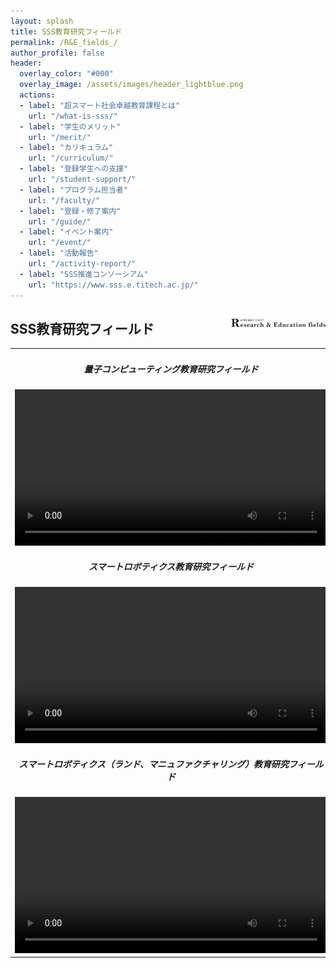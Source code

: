 ```yaml
---
layout: splash
title: SSS教育研究フィールド
permalink: /R&E_fields_/
author_profile: false
header:
  overlay_color: "#000"
  overlay_image: /assets/images/header_lightblue.png
  actions:
  - label: "超スマート社会卓越教育課程とは"
    url: "/what-is-sss/"
  - label: "学生のメリット"
    url: "/merit/"
  - label: "カリキュラム"
    url: "/curriculum/"
  - label: "登録学生への支援​"
    url: "/student-support/"
  - label: "プログラム担当者​"
    url: "/faculty/"
  - label: "登録・修了案内"
    url: "/guide/"
  - label: "イベント案内"
    url: "/event/"
  - label: "活動報告"
    url: "/activity-report/"
  - label: "SSS推進コンソーシアム"
    url: "https://www.sss.e.titech.ac.jp/"
---
```


## SSS教育研究フィールド  <img src="/assets/images/logo_R&E.png" width="30%" height="30%" align="right"/>

<table style="border:none;" width="100%">
    <td style="border:none;" width="50%" align="center">

<h5>量子コンピューティング教育研究フィールド</h5>
<video width="500px" height="250px" src="/video/quantum_computer.m4v"  controls></video>

<h5>スマートロボティクス教育研究フィールド</h5>
<video width="500px" height="250px" src="/video/robotics.m4v" controls></video>

<h5>スマートロボティクス（ランド、マニュファクチャリング）教育研究フィールド</h5>
<video width="500px" height="250px" src="/video/robotics_l_m.m4v" controls></video>

</td>
<td style="border:none;" width="50%" align="center">

<h5>量子センサ教育研究フィールド</h5>
<video width="500px" height="250px" src="/video/quantum_sensor.m4v" controls></video>

<h5>スマートロボティクス（スカイ、アクア）教育研究フィールド</h5>
<video width="500px" height="250px" src="/video/robotics_a_s.m4v" controls></video>

<h5>スマートモビリティ教育研究フィールド</h5>
<video width="500px" height="250px" src="/video/mobility.m4v" controls></video>

</td>
</table>
